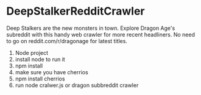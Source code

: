 # DeepStalkerRedditCrawler
Deep Stalkers are the new monsters in town. Explore Dragon Age's subreddit with this handy web crawler for more recent headliners. No need to go on reddit.com/r/dragonage for latest titles.



1. Node project
2. install node to run it
3. npm install 
4. make sure you have cherrios
5. npm install cherrios
6. run node cralwer.js or dragon subbreddit crawler
